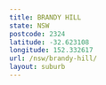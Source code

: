 ```yaml
---
title: BRANDY HILL
state: NSW
postcode: 2324
latitude: -32.623108
longitude: 152.332617
url: /nsw/brandy-hill/
layout: suburb
---
```

